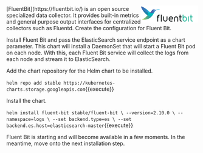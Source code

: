<img align="right" src="./assets/fluentbit.png" width="150">
[FluentBit](https://fluentbit.io/) is an open source specialized data collector. It provides built-in metrics and general purpose output interfaces for centralized collectors such as Fluentd.
Create the configuration for Fluent Bit.

Install Fluent Bit and pass the ElasticSearch service endpoint as a chart parameter. This chart will install a DaemonSet that will start a Fluent Bit pod on each node. With this, each Fluent Bit service will collect the logs from each node and stream it to ElasticSearch.

Add the chart repository for the Helm chart to be installed.

`helm repo add stable https://kubernetes-charts.storage.googleapis.com`{{execute}}

Install the chart.

`helm install fluent-bit stable/fluent-bit \
  --version=2.10.0 \
  --namespace=logs \
  --set backend.type=es \
  --set backend.es.host=elasticsearch-master`{{execute}}

Fluent Bit is starting and will become available in a few moments. In the meantime, move onto the next installation step.
